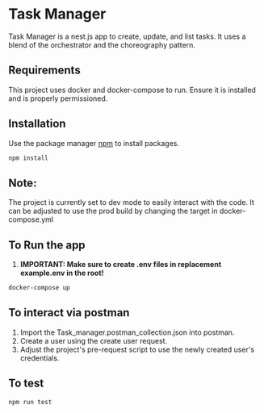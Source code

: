 # Task Manager

Task Manager is a nest.js app to create, update, and list tasks. It uses a blend of the orchestrator and the choreography pattern. 

## Requirements

This project uses docker and docker-compose to run. Ensure it is installed and is properly permissioned.

## Installation

Use the package manager [npm](https://www.npmjs.com/) to install packages.

```bash
npm install
```

## Note:

The project is currently set to dev mode to easily interact with the code. It can be adjusted to use the prod build by changing the target in docker-compose.yml

## To Run the app

1. **IMPORTANT: Make sure to create .env files in replacement example.env in the root!**

```bash
docker-compose up
```

## To interact via postman

1. Import the Task_manager.postman_collection.json into postman.
2. Create a user using the create user request.
3. Adjust the project's pre-request script to use the newly created user's credentials.

## To test

```bash
npm run test
```
